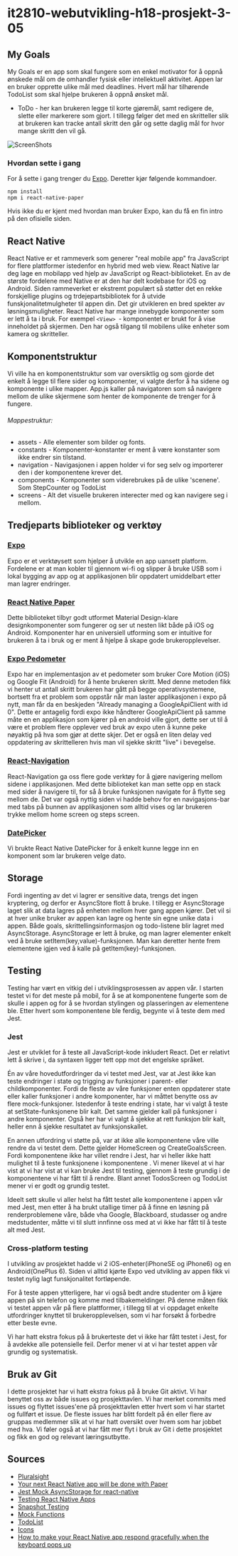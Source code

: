 # it2810-webutvikling-h18-prosjekt-3-05

## My Goals
My Goals er en app som skal fungere som en enkel motivator for å oppnå ønskede mål om de omhandler fysisk eller intellektuell aktivitet. Appen lar en bruker opprette ulike mål med deadlines. Hvert mål har tilhørende TodoList som skal hjelpe brukeren å oppnå ønsket mål.
* ToDo - her kan brukeren legge til korte gjøremål, samt redigere de, slette eller markerere som gjort.
 I tillegg følger det med en skritteller slik at brukeren kan tracke antall skritt den går og sette daglig mål for hvor mange skritt den vil gå.

 ![ScreenShots](https://pp.userapi.com/c847218/v847218305/10e082/UWAf-27Fu9w.jpg)

### Hvordan sette i gang
For å sette i gang trenger du [Expo](https://expo.io/). Deretter kjør følgende kommandoer.
```
npm install
npm i react-native-paper
```
Hvis ikke du er kjent med hvordan man bruker Expo, kan du få en fin intro på den ofisielle siden.

## React Native
React Native er et rammeverk som generer "real mobile app" fra JavaScript for flere plattformer istedenfor en hybrid med web view. React Native lar deg lage en mobilapp ved hjelp av JavaScript og React-biblioteket. En av de største fordelene med Native er at den har delt kodebase for iOS og Android. Siden rammeverket er ekstremt populært så støtter det en rekke forskjellige plugins og trdejepartsbibliotek for å utvide funskjonalitetmulgheter til appen din. Det gir utvikleren en bred spekter av løsningsmuligheter.
React Native har mange innebygde komponenter som er lett å ta i bruk. For exempel ```<View> ```- komponentet er brukt for å vise inneholdet på skjermen. Den har også tilgang til mobilens ulike enheter som kamera og skritteller.

## Komponentstruktur
Vi ville ha en komponentstruktur som var oversiktlig og som gjorde det enkelt å legge til flere sider og komponenter, vi valgte derfor å ha sidene og komponente i ulike mapper. App.js kaller på navigatoren som så navigere mellom de ulike skjermene som henter de komponente de trenger for å fungere.
###### Mappestruktur:
* assets - Alle elementer som bilder og fonts.
* constants - Komponenter-konstanter er ment å være konstanter som ikke endrer sin tilstand.
* navigation - Navigasjonen i appen holder vi for seg selv og importerer den i der komponentene krever det.
* components - Komponenter som viderebrukes på de ulike 'scenene'. Som StepCounter og TodoList
* screens - Alt det visuelle brukeren interecter med og kan navigere seg i mellom.

## Tredjeparts biblioteker og verktøy

### [Expo](https://expo.io/)
Expo er et verktøysett som hjelper å utvikle en app uansett platform. Fordelene er at man kobler til gjennom wi-fi og slipper å bruke USB som i lokal bygging av app og at applikasjonen blir oppdatert umiddelbart etter man lagrer endringer.

### [React Native Paper](https://callstack.github.io/react-native-paper/index.html)
Dette biblioteket tilbyr godt utformet Material Design-klare designkomponenter som fungerer og ser ut nesten likt både på iOS og Android. Komponenter har en universiell utforming som er intuitive for brukeren å ta i bruk og er ment å hjelpe å skape gode brukeropplevelser.  

### [Expo Pedometer](https://docs.expo.io/versions/latest/sdk/pedometer)
Expo har en implementasjon av et pedometer som bruker Core Motion (iOS) og Google Fit (Android) for å hente brukeren skritt. Med denne metoden fikk vi henter ut
antall skritt brukeren har gått på begge operativsystemene, bortsett fra et problem som oppstår når man laster applikasjonen i expo på nytt, man får da en
beskjeden "Already managing a GoogleApiClient with id 0". Dette er antagelig fordi expo ikke håndterer GoogleApiClient på samme måte en en applikasjon som kjører på
en android ville gjort, dette ser ut til å være et problem flere opplever ved bruk av expo uten å kunne peke nøyaktig på hva som gjør at dette skjer. Det er også en liten delay ved oppdatering av skrittelleren hvis man vil sjekke skritt "live" i bevegelse.

### [React-Navigation](https://reactnavigation.org/en/)
React-Navigation ga oss flere gode verktøy for å gjøre navigering mellom sidene i applikasjonen. Med dette biblioteket kan man sette opp en stack med sider å navigere
til, for så å bruke funksjonen navigate for å flytte seg mellom de. Det var også nyttig siden vi hadde behov for en navigasjons-bar med tabs på bunnen av applikasjonen som alltid vises og lar brukeren trykke mellom home screen og steps screen.

### [DatePicker](https://www.npmjs.com/package/react-native-datepicker)
Vi brukte React Native DatePicker for å enkelt kunne legge inn en komponent som lar brukeren velge dato.


## Storage
Fordi ingenting av det vi lagrer er sensitive data, trengs det ingen kryptering, og derfor er AsyncStore flott å bruke. I tillegg er AsyncStorage laget slik at data lagres på enheten mellom hver gang appen kjører. Det vil si at hver unike bruker av appen kan lagre og hente sin egne unike data i appen. Både goals, skrittellingsinformasjon og todo-listene blir lagret med AsyncStorage. AsyncStorage er lett å bruke, og man lagrer elementer enkelt ved å bruke setItem(key,value)-funksjonen. Man kan deretter hente frem elementene igjen ved å kalle på getItem(key)-funksjonen.

## Testing
Testing har vært en vitkig del i utviklingsprosessen av appen vår. I starten testet vi for det meste på mobil, for å se at komponentene fungerte som de skulle i appen og for å se hvordan stylingen og plasseringen av elementene ble. Etter hvert som komponentene ble ferdig, begynte vi å teste dem med Jest.

### Jest
Jest er utviklet for å teste all JavaScript-kode inkludert React. Det er relativt lett å skrive i, da syntaxen ligger tett opp mot det engelske språket.

Én av våre hovedutfordringer da vi testet med Jest, var at Jest ikke kan teste endringer i state og trigging av funksjoner i parent- eller childkomponenter. Fordi de fleste av våre funksjoner enten oppdaterer state eller kaller funksjoner i andre komponenter, har vi måttet benytte oss av flere mock-funksjoner. Istedenfor å teste endring i state, har vi valgt å teste at setState-funksjonene blir kalt. Det samme gjelder kall på funksjoner i andre komponenter. Også her har vi valgt å sjekke at rett funksjon blir kalt, heller enn å sjekke resultatet av funksjonskallet.

En annen utfordring vi støtte på, var at ikke alle komponentene våre ville rendre da vi testet dem. Dette gjelder HomeScreen og CreateGoalsScreen. Fordi komponentene ikke har villet rendre i Jest, har vi heller ikke hatt mulighet til å teste funksjonene i komponentene . Vi mener likevel at vi har vist at vi har vist at vi kan bruke Jest til testing, gjennom å teste grundig i de komponentene vi har fått til å rendre. Blant annet TodosScreen og TodoList mener vi er godt og grundig testet.

Ideelt sett skulle vi aller helst ha fått testet alle komponentene i appen vår med Jest, men etter å ha brukt utallige timer på å finne en løsning på renderproblemene våre, både vha Google, Blackboard, studasser og andre medstudenter, måtte vi til slutt innfinne oss med at vi ikke har fått til å teste alt med Jest.

### Cross-platform testing
I utvikling av prosjektet hadde vi 2 iOS-enheter(iPhoneSE og iPhone6) og en Android(OnePlus 6). Siden vi alltid kjørte Expo ved utvikling av appen fikk vi testet nylig lagt funskjonalitet fortløpende.

For å teste appen ytterligere, har vi også bedt andre studenter om å kjøre appen på sin telefon og komme med tilbakemeldinger. På denne måten fikk vi testet appen vår på flere plattformer, i tillegg til at vi oppdaget enkelte utfordringer knyttet til brukeropplevelsen, som vi har forsøkt å forbedre etter beste evne.

Vi har hatt ekstra fokus på å brukerteste det vi ikke har fått testet i Jest, for å avdekke alle potensielle feil. Derfor mener vi at vi har testet appen vår grundig og systematisk.

## Bruk av Git
I dette prosjektet har vi hatt ekstra fokus på å bruke Git aktivt. Vi har benyttet oss av både issues og prosjekttavlen. Vi har merket commits med issues og flyttet issues'ene på prosjekttavlen etter hvert som vi har startet og fullført et issue.
De fleste issues har blitt fordelt på én eller flere av gruppas medlemmer slik at vi har hatt oversikt over hvem som har jobbet med hva.
Vi føler også at vi har fått mer flyt i bruk av Git i dette prosjektet og fikk en god og relevant læringsutbytte.

## Sources
* [Pluralsight](https://www.pluralsight.com/paths/react)
* [Your next React Native app will be done with Paper](https://blog.callstack.io/your-next-react-native-app-will-be-done-with-paper-40eebd88be98)
* [Jest Mock AsyncStorage for react-native](https://www.npmjs.com/package/mock-async-storage)
* [Testing React Native Apps](https://jestjs.io/docs/en/tutorial-react-native)
* [Snapshot Testing](https://jestjs.io/docs/en/snapshot-testing)
* [Mock Functions](https://jestjs.io/docs/en/mock-functions)
* [TodoList](https://blog.eduonix.com/mobile-programming/learn-build-react-native-todo-application-part-1/)
* [Icons](https://expo.github.io/vector-icons/)
* [How to make your React Native app respond gracefully when the keyboard pops up](https://medium.freecodecamp.org/how-to-make-your-react-native-app-respond-gracefully-when-the-keyboard-pops-up-7442c1535580)
